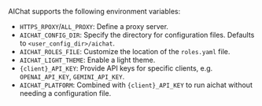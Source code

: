 AIChat supports the following environment variables:

- `HTTPS_RPOXY`/`ALL_PROXY`: Define a proxy server.
- `AICHAT_CONFIG_DIR`: Specify the directory for configuration files. Defaults to `<user_config_dir>/aichat`.
- `AICHAT_ROLES_FILE`: Customize the location of the `roles.yaml` file.
- `AICHAT_LIGHT_THEME`: Enable a light theme.
- `{client}_API_KEY`: Provide API keys for specific clients, e.g. `OPENAI_API_KEY`, `GEMINI_API_KEY`.
- `AICHAT_PLATFORM`: Combined with `{client}_API_KEY` to run aichat without needing a configuration file.